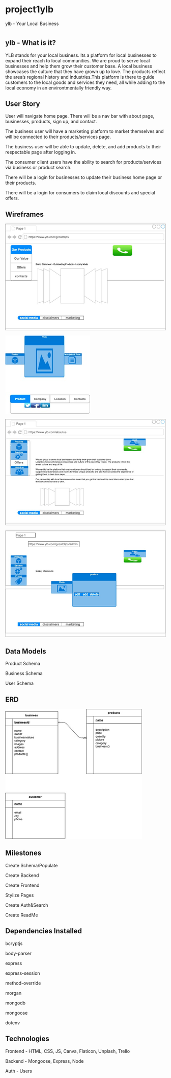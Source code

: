 # project1ylb
ylb - Your Local Business

# 

## ylb - What is it?

YLB stands for your local business. Its a platform for local businesses to expand their reach to local communities.
We are proud to serve local businesses and help them grow their customer base. A local business showcases the culture that they have grown up to love. The products reflect the area’s regional history and industries.This platform is there to guide customers to the local goods and services they need, all while adding to the local economy in an environtmentally friendly way.

## User Story

User will navigate home page. There will be a nav bar with about page, businesses, products, sign up, and contact.

The business user will have a marketing platform to market themselves and will be connected to their products/services page.

The business user will be able to update, delete, and add products to their respectable page after logging in.

The consumer client users have the ability to search for products/services via business or product search.

There will be a login for businesses to update their business home page or their products. 

There will be a login for consumers to claim local discounts and special offers.

## Wireframes

![business:show](./public/images/businessPage.jpg)

![product:show](./public/images/productShowPage.jpg)

![business:about](./public/images/staticAboutCompanyPage.jpg)

![business:admin](./public/images/businessOwnerPage.jpg)

## Data Models

Product Schema

Business Schema

User Schema

## ERD

![releaseERD](./public/images/ERD.jpg)

## Milestones

Create Schema/Populate

Create Backend

Create Frontend

Stylize Pages

Create Auth&Search

Create ReadMe

## Dependencies Installed

bcryptjs

body-parser

express

express-session

method-override

morgan

mongodb

mongoose

dotenv

## Technologies

Frontend - HTML, CSS, JS, Canva, Flaticon, Unplash, Trello

Backend - Mongoose, Express, Node

Auth - Users


